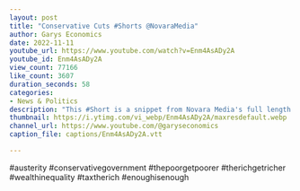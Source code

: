 ```yaml
---
layout: post
title: "Conservative Cuts #Shorts @NovaraMedia"
author: Garys Economics
date: 2022-11-11
youtube_url: https://www.youtube.com/watch?v=Enm4AsADy2A
youtube_id: Enm4AsADy2A
view_count: 77166
like_count: 3607
duration_seconds: 58
categories:
- News & Politics
description: "This #Short is a snippet from Novara Media's full length video \"The Plan Is To Make You Permanently Poorer | Aaron Meets Gary Stevenson\" https://youtu.be/ViY-zI3b5JQ"
thumbnail: https://i.ytimg.com/vi_webp/Enm4AsADy2A/maxresdefault.webp
channel_url: https://www.youtube.com/@garyseconomics
caption_file: captions/Enm4AsADy2A.vtt

---
```


#austerity #conservativegovernment #thepoorgetpoorer #therichgetricher #wealthinequality #taxtherich #enoughisenough

